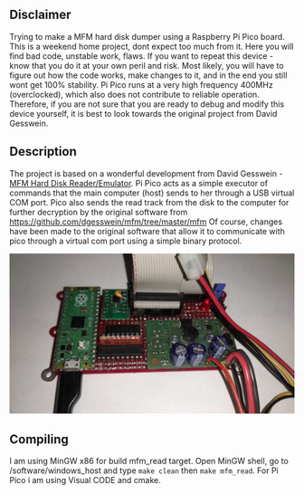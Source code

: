 ## Disclaimer
Trying to make a MFM hard disk dumper using a Raspberry Pi Pico board. This is a weekend home project, dont expect too much from it. Here you will find bad code, unstable work, flaws. If you want to repeat this device - know that you do it at your own peril and risk. Most likely, you will have to figure out how the code works, make changes to it, and in the end you still wont get 100% stability. Pi Pico runs at a very high frequency 400MHz (overclocked), which also does not contribute to reliable operation. Therefore, if you are not sure that you are ready to debug and modify this device yourself, it is best to look towards the original project from David Gesswein.
## Description
The project is based on a wonderful development from David Gesswein - [MFM Hard Disk Reader/Emulator](http://https://www.pdp8online.com/mfm/mfm.shtml "MFM Hard Disk Reader/Emulator"). Pi Pico acts as a simple executor of commands that the main computer (host) sends to her through a USB virtual COM port. Pico also sends the read track from the disk to the computer for further decryption by the original software from https://github.com/dgesswein/mfm/tree/master/mfm Of course, changes have been made to the original software that allow it to communicate with pico through a virtual com port using a simple binary protocol.

![](/hardware/photo_2022-12-02_10-48-02.jpg)
## Compiling
I am using MinGW x86 for build mfm_read target. Open MinGW shell, go to /software/windows_host and type `make clean` then `make mfm_read`.
For Pi Pico i am using Visual CODE and cmake.
